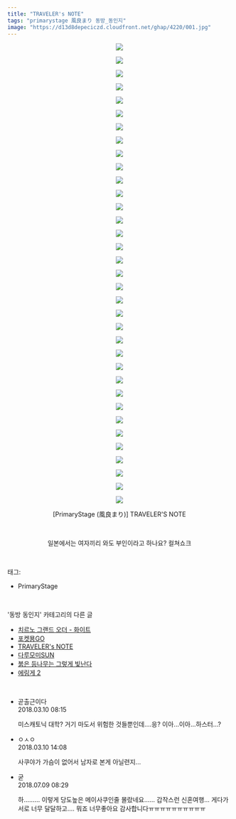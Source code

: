 ```yaml
---
title: "TRAVELER's NOTE"
tags: "primarystage 風良まり 동방_동인지"
image: "https://d13d8depeciczd.cloudfront.net/ghap/4220/001.jpg"
---
```

<div class="article">
<p style="text-align: center; clear: none; float: none;"><img src="{{ site.imgserver12 }}/ghap/4220/001.jpg"/></p>
<p style="text-align: center; clear: none; float: none;"><img src="{{ site.imgserver12 }}/ghap/4220/002.jpg"/></p>
<p style="text-align: center; clear: none; float: none;"><img src="{{ site.imgserver12 }}/ghap/4220/003.jpg"/></p>
<p style="text-align: center; clear: none; float: none;"><img src="{{ site.imgserver12 }}/ghap/4220/004.jpg"/></p>
<p style="text-align: center; clear: none; float: none;"><img src="{{ site.imgserver12 }}/ghap/4220/005.jpg"/></p>
<p style="text-align: center; clear: none; float: none;"><img src="{{ site.imgserver12 }}/ghap/4220/006.jpg"/></p>
<p style="text-align: center; clear: none; float: none;"><img src="{{ site.imgserver12 }}/ghap/4220/007.jpg"/></p>
<p style="text-align: center; clear: none; float: none;"><img src="{{ site.imgserver12 }}/ghap/4220/008.jpg"/></p>
<p style="text-align: center; clear: none; float: none;"><img src="{{ site.imgserver12 }}/ghap/4220/009.jpg"/></p>
<p style="text-align: center; clear: none; float: none;"><img src="{{ site.imgserver12 }}/ghap/4220/010.jpg"/></p>
<p style="text-align: center; clear: none; float: none;"><img src="{{ site.imgserver12 }}/ghap/4220/011.jpg"/></p>
<p style="text-align: center; clear: none; float: none;"><img src="{{ site.imgserver12 }}/ghap/4220/012.jpg"/></p>
<p style="text-align: center; clear: none; float: none;"><img src="{{ site.imgserver12 }}/ghap/4220/013.jpg"/></p>
<p style="text-align: center; clear: none; float: none;"><img src="{{ site.imgserver12 }}/ghap/4220/014.jpg"/></p>
<p style="text-align: center; clear: none; float: none;"><img src="{{ site.imgserver12 }}/ghap/4220/015.jpg"/></p>
<p style="text-align: center; clear: none; float: none;"><img src="{{ site.imgserver12 }}/ghap/4220/016.jpg"/></p>
<p style="text-align: center; clear: none; float: none;"><img src="{{ site.imgserver12 }}/ghap/4220/017.jpg"/></p>
<p style="text-align: center; clear: none; float: none;"><img src="{{ site.imgserver12 }}/ghap/4220/018.jpg"/></p>
<p style="text-align: center; clear: none; float: none;"><img src="{{ site.imgserver12 }}/ghap/4220/019.jpg"/></p>
<p style="text-align: center; clear: none; float: none;"><img src="{{ site.imgserver12 }}/ghap/4220/020.jpg"/></p>
<p style="text-align: center; clear: none; float: none;"><img src="{{ site.imgserver12 }}/ghap/4220/021.jpg"/></p>
<p style="text-align: center; clear: none; float: none;"><img src="{{ site.imgserver12 }}/ghap/4220/022.jpg"/></p>
<p style="text-align: center; clear: none; float: none;"><img src="{{ site.imgserver12 }}/ghap/4220/023.jpg"/></p>
<p style="text-align: center; clear: none; float: none;"><img src="{{ site.imgserver12 }}/ghap/4220/024.jpg"/></p>
<p style="text-align: center; clear: none; float: none;"><img src="{{ site.imgserver12 }}/ghap/4220/025.jpg"/></p>
<p style="text-align: center; clear: none; float: none;"><img src="{{ site.imgserver12 }}/ghap/4220/026.jpg"/></p>
<p style="text-align: center; clear: none; float: none;"><img src="{{ site.imgserver12 }}/ghap/4220/027.jpg"/></p>
<p style="text-align: center; clear: none; float: none;"><img src="{{ site.imgserver12 }}/ghap/4220/028.jpg"/></p>
<p style="text-align: center; clear: none; float: none;"><img src="{{ site.imgserver12 }}/ghap/4220/029.jpg"/></p>
<p style="text-align: center; clear: none; float: none;"><img src="{{ site.imgserver12 }}/ghap/4220/030.jpg"/></p>
<p style="text-align: center; clear: none; float: none;"><img src="{{ site.imgserver12 }}/ghap/4220/031.jpg"/></p>
<p style="text-align: center; clear: none; float: none;"><img src="{{ site.imgserver12 }}/ghap/4220/032.jpg"/></p>
<p style="text-align: center; clear: none; float: none;"><img src="{{ site.imgserver12 }}/ghap/4220/033.jpg"/></p>
<p style="text-align: center; clear: none; float: none;"><img src="{{ site.imgserver12 }}/ghap/4220/034.jpg"/></p>
<p style="text-align: center; clear: none; float: none;"><img src="{{ site.imgserver12 }}/ghap/4220/035.jpg"/></p>
<p style="text-align: center; clear: none; float: none;">[PrimaryStage (風良まり)] TRAVELER'S NOTE</p>
<p style="text-align: center; clear: none; float: none;"><br/></p>
<p style="text-align: center; clear: none; float: none;">일본에서는 여자끼리 와도 부인이라고 하나요? 컬쳐쇼크</p>
</div><br/>
<div class="tagTrail">
<p>태그: </p>
<ul>
<li>PrimaryStage</li>
</ul>
</div><br/>
<div class="another">
<p>'동방 동인지' 카테고리의 다른 글</p>
<ul>
<li><a href="/ghap_4226">치르노 그랜드 오더 - 화이트</a></li>
<li><a href="/ghap_4221">포켓묭GO</a></li>
<li><a href="/ghap_4220">TRAVELER's NOTE</a></li>
<li><a href="/ghap_4210">다루모미SUN</a></li>
<li><a href="/ghap_4209">붉은 등나무는 그렇게 빛난다</a></li>
<li><a href="/ghap_4202">에링게 2</a></li>
</ul>
</div><br/>
<div class="cb_module cb_fluid">
<div class="cb_wrt cb_profile">
<div class="comment">
<ul>
<li class="cb_thumb_off" id="comment15216761">
<div class="cb_comment_area">
<div class="cb_info_area">
<div class="cb_section">
<span class="cb_nick_name">곧출근이다</span>
</div>
<div class="cb_section">
<span class="cb_date">2018.03.10 08:15 </span>
</div>
</div>
<div class="cb_dsc_comment">
<p class="cb_dsc">
											미스캐토닉 대학? 거기 마도서 위험한 것들뿐인데....응? 이아...이아...하스터...?
										</p>
</div>
</div></li>
<li class="cb_thumb_off" id="comment15216902">
<div class="cb_comment_area">
<div class="cb_info_area">
<div class="cb_section">
<span class="cb_nick_name">ㅇㅅㅇ</span>
</div>
<div class="cb_section">
<span class="cb_date">2018.03.10 14:08 </span>
</div>
</div>
<div class="cb_dsc_comment">
<p class="cb_dsc">
											사쿠야가 가슴이 없어서 남자로 본게 아닐련지...
										</p>
</div>
</div></li>
<li class="cb_thumb_off" id="comment15282551">
<div class="cb_comment_area">
<div class="cb_info_area">
<div class="cb_section">
<span class="cb_nick_name">굳</span>
</div>
<div class="cb_section">
<span class="cb_date">2018.07.09 08:29 </span>
</div>
</div>
<div class="cb_dsc_comment">
<p class="cb_dsc">
											하......... 이렇게 당도높은 메이사쿠인줄 몰랐네요...... 갑작스런 신혼여행... 게다가 서로 너무 달달하고.... 뭐죠 너무좋아요 감사합니다ㅠㅠㅠㅠㅠㅠㅠㅠㅠㅠ
										</p>
</div>
</div></li>
</ul>
</div>
</div><!-- commentList close -->
</div><br/>
